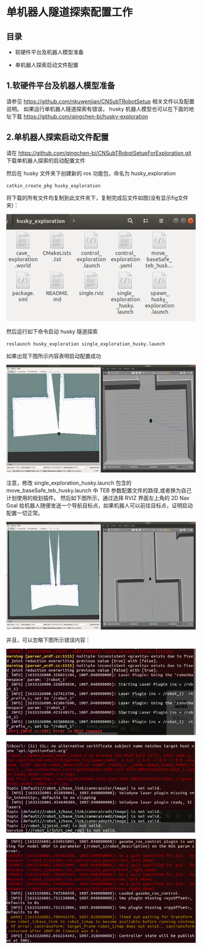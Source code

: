 # 单机器人隧道探索配置工作

## 目录

- 软硬件平台及机器人模型准备

- 单机器人探索启动文件配置

## 1.软硬件平台及机器人模型准备

请参见 https://github.com/nkuwenjian/CNSubTRobotSetup 相关文件以及配置说明。
如果运行单机器人隧道探索有错误， husky 机器人模型也可以在下面的地址下载
https://github.com/qingchen-bi/husky-exploration

## 2.单机器人探索启动文件配置

请在 https://github.com/qingchen-bi/CNSubTRobotSetupForExploration.git 下载单机器人探索的启动配置文件

然后在 husky 文件夹下创建新的 ros 功能包，命名为 husky_exploration 

`catkin_create_pkg husky_exploration`

将下载的所有文件均复制到此文件夹下，复制完成后文件如图(没有显示fig文件夹)：

![](fig/文件汇总.png)

然后运行如下命令启动 husky 隧道探索

`roslaunch husky_exploration single_exploration_husky.launch`

如果出现下图所示内容表明启动配置成功

![](fig/探索启动示意图.png)

注意，修改 single_exploration_husky.launch 包含的 move_baseSafe_teb_husky.launch 中 TEB 参数配置文件的路径,或者换为自己计划使用的规划插件。
然后如下图所示，通过选择 RVIZ 界面左上角的 2D Nav Goal 给机器人随便发送一个导航目标点，如果机器人可以前往目标点，证明启动配置一切正常。 

![](fig/探索启动运行move_base无误示意图.png)

并且，可以忽略下图所示错误内容：

![](fig/可以忽略的错误1.png)

![](fig/可以忽略的错误2.png)

![](fig/可以忽略的错误3.png)





